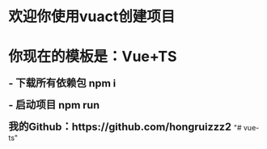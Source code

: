 <h1>欢迎你使用vuact创建项目</h1>
<h1>你现在的模板是：Vue+TS</h1>

<strong style="font-size:20px">- 下载所有依赖包 npm i</strong>

<strong style="font-size:20px">- 启动项目 npm run</strong>

<strong style="font-size:20px">
我的Github：https://github.com/hongruizzz2
</strong>
"# vue-ts" 
